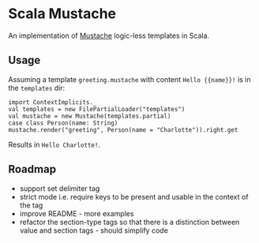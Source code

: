 Scala Mustache
===
An implementation of [Mustache](https://mustache.github.io/mustache.5.html) logic-less templates in Scala.

Usage
---

Assuming a template `greeting.mustache` with content `Hello {{name}}!` is in the `templates` dir:

    import ContextImplicits._
    val templates = new FilePartialLoader("templates")
    val mustache = new Mustache(templates.partial)
    case class Person(name: String)
    mustache.render("greeting", Person(name = "Charlotte")).right.get

Results in `Hello Charlotte!`.

Roadmap
---
* support set delimiter tag
* strict mode i.e. require keys to be present and usable in the context of the tag
* improve README - more examples
* refactor the section-type tags so that there is a distinction between value and section tags - should simplify code
